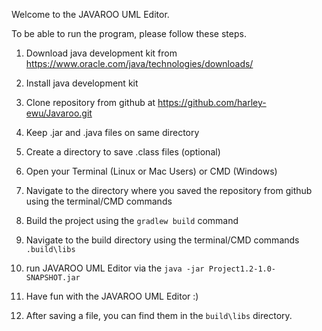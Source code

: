 Welcome to the JAVAROO UML Editor.

To be able to run the program, please follow these steps. 

1. Download java development kit from https://www.oracle.com/java/technologies/downloads/

2. Install java development kit

3. Clone repository from github at https://github.com/harley-ewu/Javaroo.git

4. Keep .jar and .java files on same directory 

6. Create a directory to save .class files (optional)
7. Open your Terminal (Linux or Mac Users) or CMD (Windows)
8. Navigate to the directory where you saved the repository from github
   using the terminal/CMD commands
9. Build the project using the `gradlew build` command
10. Navigate to the build directory using the terminal/CMD commands `.build\libs`
11. run JAVAROO UML Editor via the `java -jar Project1.2-1.0-SNAPSHOT.jar`
12. Have fun with the JAVAROO UML Editor :)
13. After saving a file, you can find them in the `build\libs` directory.
